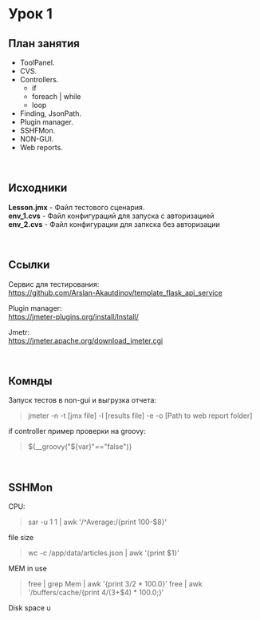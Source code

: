 # Урок 1

## План занятия

- ToolPanel.
- CVS.
- Controllers.
    - if
    - foreach | while
    - loop
- Finding, JsonPath.
- Plugin manager.
- SSHFMon.
- NON-GUI.
- Web reports.

<br>

## Исходники

**Lesson.jmx** - Файл тестового сценария. <br>
**env_1.cvs** - Файл конфигураций для запуска с авторизацией <br>
**env_2.cvs** - Файл конфигурации для запкска без авторизации <br>

<br>

## Ссылки

Сервис для тестирования: </br>
https://github.com/Arslan-Akautdinov/template_flask_api_service

Plugin manager: </br>
https://jmeter-plugins.org/install/Install/

Jmetr: </br>
https://jmeter.apache.org/download_jmeter.cgi

<br>

## Комнды

Запуск тестов в non-gui и выгрузка отчета: <br>
> jmeter -n -t [jmx file] -l [results file] -e -o [Path to web report folder]

if controller пример проверки на groovy: <br>
> ${__groovy("${var}"=="false")}

<br>

## SSHMon

CPU:<br>
> sar -u 1 1 | awk '/^Average:/{print 100-$8}'

file size
> wc -c /app/data/articles.json  | awk '{print $1}'

MEM in use
> free | grep Mem | awk '{print $3/$2 * 100.0}'
> free | awk '/buffers\/cache/{print $4/($3+$4) * 100.0;}'

Disk space u